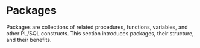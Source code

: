 # Packages

Packages are collections of related procedures, functions, variables, and other PL/SQL constructs. This section introduces packages, their structure, and their benefits.
